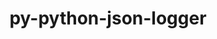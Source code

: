 ---
title: "py-python-json-logger"
layout: cache
categories: [package, v0.18]
meta: {"versions": ["0.1.11"], "compilers": ["gcc@=7.5.0"], "oss": ["ubuntu18.04"], "platforms": ["linux"], "targets": ["x86_64"], "stacks": ["e4s"], "num_specs": 2, "num_specs_by_stack": {"e4s": 2}}
spec_details: [{"hash": "xgbej75eimoifh2l37bvqov2xjmfit6r", "compiler": "gcc@=7.5.0", "versions": ["0.1.11"], "os": "ubuntu18.04", "platform": "linux", "target": "x86_64", "variants": [], "stacks": ["e4s"], "size": "-", "tarball": "https://binaries.spack.io/releases/v0.18/build_cache/linux-ubuntu18.04-x86_64/gcc-7.5.0/py-python-json-logger-0.1.11/linux-ubuntu18.04-x86_64-gcc-7.5.0-py-python-json-logger-0.1.11-xgbej75eimoifh2l37bvqov2xjmfit6r.spack"}, {"hash": "p3j62mcwhx25b5jpadge2gv4jtthgobs", "compiler": "gcc@=7.5.0", "versions": ["0.1.11"], "os": "ubuntu18.04", "platform": "linux", "target": "x86_64", "variants": [], "stacks": ["e4s"], "size": "-", "tarball": "https://binaries.spack.io/releases/v0.18/build_cache/linux-ubuntu18.04-x86_64/gcc-7.5.0/py-python-json-logger-0.1.11/linux-ubuntu18.04-x86_64-gcc-7.5.0-py-python-json-logger-0.1.11-p3j62mcwhx25b5jpadge2gv4jtthgobs.spack"}]
---